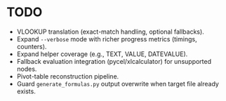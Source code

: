 # TODO
- VLOOKUP translation (exact-match handling, optional fallbacks).
- Expand `--verbose` mode with richer progress metrics (timings, counters).
- Expand helper coverage (e.g., TEXT, VALUE, DATEVALUE).
- Fallback evaluation integration (pycel/xlcalculator) for unsupported nodes.
- Pivot-table reconstruction pipeline.
- Guard `generate_formulas.py` output overwrite when target file already exists.

